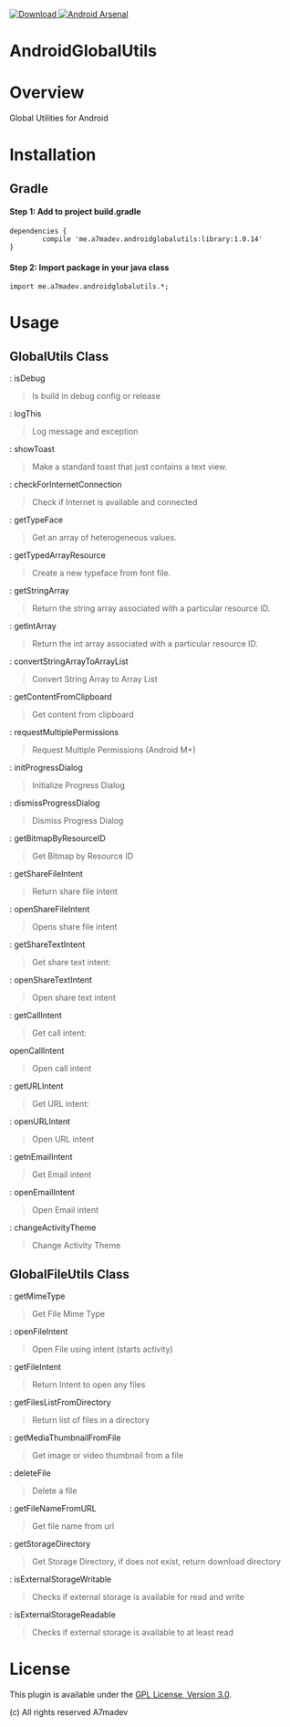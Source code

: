 [ ![Download](https://api.bintray.com/packages/a7madev/maven/AndroidGlobalUtils/images/download.svg) ](https://bintray.com/a7madev/maven/AndroidGlobalUtils/_latestVersion)
[![Android Arsenal](https://img.shields.io/badge/Android%20Arsenal-AndroidGlobalUtils-green.svg?style=true)](https://android-arsenal.com/details/1/2969)

AndroidGlobalUtils
===================

# Overview

Global Utilities for Android

# Installation

## Gradle

#### Step 1: Add to project build.gradle

    dependencies {
            compile 'me.a7madev.androidglobalutils:library:1.0.14'
    }

#### Step 2: Import package in your java class

    import me.a7madev.androidglobalutils.*;

# Usage

GlobalUtils Class
----------

:   isDebug
> Is build in debug config or release

:   logThis
> Log message and exception

:   showToast
> Make a standard toast that just contains a text view.

:   checkForInternetConnection
> Check if Internet is available and connected

:   getTypeFace
> Get an array of heterogeneous values.

:   getTypedArrayResource
> Create a new typeface from font file.

:   getStringArray
> Return the string array associated with a particular resource ID.

:   getIntArray
> Return the int array associated with a particular resource ID.

:   convertStringArrayToArrayList
> Convert String Array to Array List

:   getContentFromClipboard
> Get content from clipboard

:  requestMultiplePermissions
> Request Multiple Permissions (Android M+)

:  initProgressDialog
> Initialize Progress Dialog

:  dismissProgressDialog
> Dismiss Progress Dialog

:  getBitmapByResourceID
> Get Bitmap by Resource ID

:  getShareFileIntent
> Return share file intent

:  openShareFileIntent
> Opens share file intent

:  getShareTextIntent
> Get share text intent:  

: openShareTextIntent
> Open share text intent

:  getCallIntent
> Get call intent: 
 
 openCallIntent
> Open call intent

:  getURLIntent
> Get URL intent:  

:  openURLIntent
> Open URL intent

:  getnEmailIntent
> Get Email intent

:  openEmailIntent
> Open Email intent

:  changeActivityTheme
> Change Activity Theme

GlobalFileUtils Class
----------

:   getMimeType
> Get File Mime Type

:   openFileIntent
> Open File using intent (starts activity)

:   getFileIntent
> Return Intent to open any files

:   getFilesListFromDirectory
> Return list of files in a directory

:   getMediaThumbnailFromFile
> Get image or video thumbnail from a file

:   deleteFile
> Delete a file

:   getFileNameFromURL
> Get file name from url

:   getStorageDirectory
> Get Storage Directory, if does not exist, return download directory

:   isExternalStorageWritable
> Checks if external storage is available for read and write

:   isExternalStorageReadable
> Checks if external storage is available to at least read


# License
This plugin is available under the [GPL License, Version 3.0](http://www.gnu.org/licenses/gpl-3.0.en.html).

(c) All rights reserved A7madev